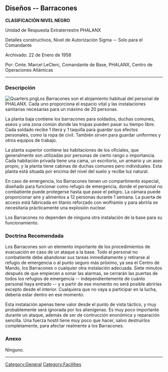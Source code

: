 ## Diseños -- Barracones

**CLASIFICACIÓN NIVEL NEGRO**

Unidad de Respuesta Extraterrestre PHALANX

Detalles constructivos, Nivel de Autorización Sigma -- Solo para el
Comandante

Archivado: 22 de Enero de 1958

Por: Cmte. Marcel LeClerc, Comandante de Base, PHALANX, Centro de
Operaciones Atlánticas

------------------------------------------------------------------------

### Descripción

![](Quarters.png "Quarters.png")Los Barracones son el alojamiento
habitual del personal de PHALANX. Cada uno proporciona el espacio vital
y las instalaciones sanitarias necesarias para un máximo de 20 personas.

La planta baja contiene los barracones para soldados, duchas comunes,
aseos y una zona común donde las tropas pueden pasar su tiempo libre.
Cada soldado recibe 1 litera y 1 taquilla para guardar sus efectos
personales, como la ropa de civil. También sirven para guardar uniformes
y otros equipos de trabajo.

La planta superior contiene las habitaciones de los oficiales, que
generalmente son utilizadas por personas de cierto rango o importancia.
Cada habitación privada tiene una cama, un escritorio, un armario y un
aseo propio, y la planta tiene cabinas de duchas comunes pero
individuales. Esta planta está situada por encima del nivel del suelo y
recibe luz natural.

En caso de emergencia, los Barracones tienen un compartimento especial,
diseñado para funcionar como refugio de emergencia, donde el personal no
combatiente puede protegerse hasta que pase el peligro. La cámara puede
proporcionar aire y alimentos a 12 personas durante 1 semana. La puerta
de acceso está fabricada en titanio reforzado con wolframio y para
abrirla se necesitaría prácticamente una explosión nuclear.

Los Barracones no dependen de ninguna otra instalación de la base para
su funcionamiento.

### Doctrina Recomendada

Los Barracones son un elemento importante de los procedimientos de
evacuación en caso de un ataque a la base. Todo el personal no
combatiente debe abandonar sus tareas inmediatamente y retirarse al
refugio de emergencia o al punto seguro más próximo, ya sea el Centro de
Mando, los Barracones o cualquier otra instalación adecuada. Siete
minutos después de que empiecen a sonar las alarmas, se cerrarán las
puertas de todos los refugios de emergencia -- independientemente de
cuánto personal haya entrado -- y a partir de ese momento no será
posible abrirlas excepto desde el interior. Cualquiera que no vaya a
participar en la lucha, debería estar dentro en ese momento.

Esta instalación apenas tiene valor desde el punto de vista táctico, y
muy probablemente será ignorada por los alienígenas. Es muy poco
importante durante un ataque, además de ser de contrucción enonómica y
reparación sencilla. Una fuerza hostil tiene muy poco que hacer, salvo
destruirlos completamente, para afectar realmente a los Barracones.

### Anexo

Ninguno.

------------------------------------------------------------------------

[Category:General](Category:General "wikilink")
[Category:Facilities](Category:Facilities "wikilink")